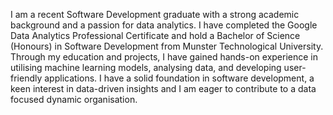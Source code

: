 I am a recent Software Development graduate with a strong academic background and a passion for data analytics. I have completed the Google Data Analytics Professional Certificate and hold a Bachelor of Science (Honours) in Software Development from Munster Technological University. Through my education and projects, I have gained hands-on experience in utilising machine learning models, analysing data, and developing user-friendly applications. I have a solid foundation in software development, a keen interest in data-driven insights and I am eager to contribute to a data focused dynamic organisation.

<!--
**tomkelly2995/tomkelly2995** is a ✨ _special_ ✨ repository because its `README.md` (this file) appears on your GitHub profile.

Here are some ideas to get you started:

- 🔭 I’m currently working on ...
- 🌱 I’m currently learning ...
- 👯 I’m looking to collaborate on ...
- 🤔 I’m looking for help with ...
- 💬 Ask me about ...
- 📫 How to reach me: ...
- 😄 Pronouns: ...
- ⚡ Fun fact: ...
-->
